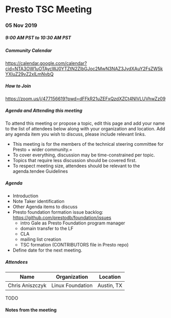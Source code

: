 # Presto TSC Meeting

### 05 Nov 2019
##### 9:00 AM PST to 10:30 AM PST

##### Community Calendar
https://calendar.google.com/calendar?cid=NTA3OW1uOTAycWJ0YTZtN2ZlbGJoc2MwN3NAZ3JvdXAuY2FsZW5kYXIuZ29vZ2xlLmNvbQ

##### How to Join
https://zoom.us/j/477156619?pwd=dFFkR21uZEFxQzdXZCt4NlVLUVhwZz09

##### Agenda and Attending this meeting

To attend this meeting or propose a topic, edit this page and add your name to the list of attendees below along with your organization and location. Add any agenda item you wish to discuss, please include relevant links.

* This meeting is for the members of the technical steering committee for Presto + wider community.=
* To cover everything, discussion may be time-constrained per topic.
* Topics that require less discussion should be covered first.
* To respect meeting size, attendees should be relevant to the agenda.tendee Guidelines

##### Agenda
*  Introduction
* Note Taker identification
* Other Agenda items to discuss
* Presto foundation formation issue backlog: https://github.com/prestodb/foundation/issues
  * intro Gale as Presto Foundation program manager
  * domain transfer to the LF
  * CLA
  * mailing list creation
  * TSC formation (CONTRIBUTORS file in Presto repo)
* Define date for the next meeting.

##### Attendees 

Name                 | Organization        | Location
-------------------- | ------------------- | ----------------------
Chris Aniszczyk      | Linux Foundation    | Austin, TX
TODO
 
#### Notes from the meeting

